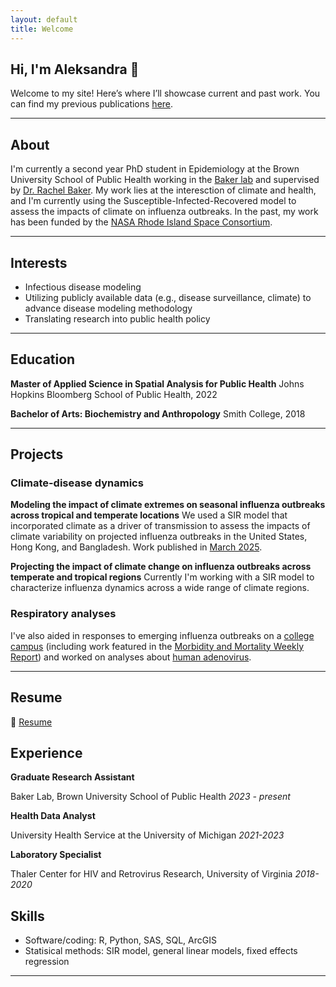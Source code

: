 ```yaml
---
layout: default
title: Welcome
---
```


<!-- SEO meta tags -->
<meta name="description" content="Aleksandra Stamper – researcher in climate, data science, and public health.">
<meta name="author" content="Aleksandra Stamper">

## Hi, I'm Aleksandra 👋

Welcome to my site! Here’s where I’ll showcase current and past work.
You can find my previous publications [here](https://scholar.google.com/citations?user=e10nsZ8AAAAJ&hl=en).

---
## About
I'm currently a second year PhD student in Epidemiology at the Brown University School of Public Health working in the [Baker lab](https://www.rachelelizabethbaker.com) and supervised by [Dr. Rachel Baker](https://vivo.brown.edu/display/rebaker). My work lies at the interesction of climate and health, and I'm currently using the Susceptible-Infected-Recovered model to assess the impacts of climate on influenza outbreaks. In the past, my work has been funded by the [NASA Rhode Island Space Consortium](https://sites.brown.edu/rispacegrant/).

---
## Interests
- Infectious disease modeling
- Utilizing publicly available data (e.g., disease surveillance, climate) to advance disease modeling methodology
- Translating research into public health policy

---
## Education
**Master of Applied Science in Spatial Analysis for Public Health**
Johns Hopkins Bloomberg School of Public Health, 2022

**Bachelor of Arts: Biochemistry and Anthropology**
Smith College, 2018

---
## Projects

### Climate-disease dynamics
**Modeling the impact of climate extremes on seasonal influenza outbreaks across tropical and temperate locations**
We used a SIR model that incorporated climate as a driver of transmission to assess the impacts of climate variability on projected influenza outbreaks in the United States, Hong Kong, and Bangladesh. Work published in [March 2025](https://agupubs.onlinelibrary.wiley.com/doi/full/10.1029/2024GH001138). 

**Projecting the impact of climate change on influenza outbreaks across temperate and tropical regions**
Currently I'm working with a SIR model to characterize influenza dynamics across a wide range of climate regions.

### Respiratory analyses
I've also aided in responses to emerging influenza outbreaks on a [college campus](https://onlinelibrary.wiley.com/doi/full/10.1111/irv.13151) (including work featured in the [Morbidity and Mortality Weekly Report](https://www.cdc.gov/mmwr/volumes/70/wr/mm7049e1.htm)) and worked on analyses about [human adenovirus](https://academic.oup.com/ofid/article/11/5/ofae192/7641318).

---
## Resume
📄 [Resume](/assets/20250412_AStamper_CV.pdf)
## Experience
**Graduate Research Assistant**

Baker Lab, Brown University School of Public Health
*2023 - present*

**Health Data Analyst**

University Health Service at the University of Michigan
*2021-2023*

**Laboratory Specialist**

Thaler Center for HIV and Retrovirus Research, University of Virginia
*2018-2020*

## Skills
- Software/coding: R, Python, SAS, SQL, ArcGIS
- Statisical methods: SIR model, general linear models, fixed effects regression

---
